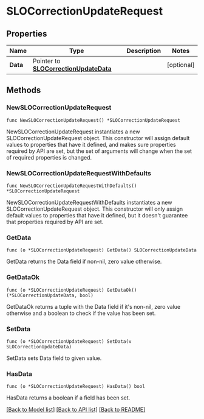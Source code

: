 # SLOCorrectionUpdateRequest

## Properties

Name | Type | Description | Notes
---- | ---- | ----------- | ------
**Data** | Pointer to [**SLOCorrectionUpdateData**](SLOCorrectionUpdateData.md) |  | [optional] 

## Methods

### NewSLOCorrectionUpdateRequest

`func NewSLOCorrectionUpdateRequest() *SLOCorrectionUpdateRequest`

NewSLOCorrectionUpdateRequest instantiates a new SLOCorrectionUpdateRequest object.
This constructor will assign default values to properties that have it defined,
and makes sure properties required by API are set, but the set of arguments
will change when the set of required properties is changed.

### NewSLOCorrectionUpdateRequestWithDefaults

`func NewSLOCorrectionUpdateRequestWithDefaults() *SLOCorrectionUpdateRequest`

NewSLOCorrectionUpdateRequestWithDefaults instantiates a new SLOCorrectionUpdateRequest object.
This constructor will only assign default values to properties that have it defined,
but it doesn't guarantee that properties required by API are set.

### GetData

`func (o *SLOCorrectionUpdateRequest) GetData() SLOCorrectionUpdateData`

GetData returns the Data field if non-nil, zero value otherwise.

### GetDataOk

`func (o *SLOCorrectionUpdateRequest) GetDataOk() (*SLOCorrectionUpdateData, bool)`

GetDataOk returns a tuple with the Data field if it's non-nil, zero value otherwise
and a boolean to check if the value has been set.

### SetData

`func (o *SLOCorrectionUpdateRequest) SetData(v SLOCorrectionUpdateData)`

SetData sets Data field to given value.

### HasData

`func (o *SLOCorrectionUpdateRequest) HasData() bool`

HasData returns a boolean if a field has been set.


[[Back to Model list]](../README.md#documentation-for-models) [[Back to API list]](../README.md#documentation-for-api-endpoints) [[Back to README]](../README.md)


